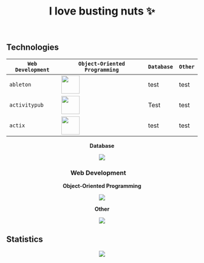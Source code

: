 <h1 align="center">I love busting nuts ✨</h1>
<br>


<h2>Technologies</h2>

| `Web Development` | `Object-Oriented Programming` | `Database` | `Other` |
| -- | -- | --| --|
|     `ableton`      |<img src="./icons/Ableton-Dark.svg" width="48">|test | test |
|   `activitypub`    |<img src="./icons/ActivityPub-Dark.svg" width="48">| Test| test |
|      `actix`       |<img src="https://skillicons.dev/icons?i=cs" height="48"/>|test | test |


<div align="center">
  
  <b>Database</b>
    
  <img src="https://skillicons.dev/icons?i=mysql"/>
  
  <h3>Web Development <img height="16px" src="https://skillicons.dev/icons?i=html,css,js,nodejs"/></h3>
  
  <b>Object-Oriented Programming</b>
    
  <img src="https://skillicons.dev/icons?i=cs"/>
  
  <b>Other</b>
    
  <img src="https://skillicons.dev/icons?i=java"/>

</div>


## Statistics
<div align="center">
<img src="http://github-profile-summary-cards.vercel.app/api/cards/profile-details?username=deltagamingch&theme=tokyonight"/>
</div>
